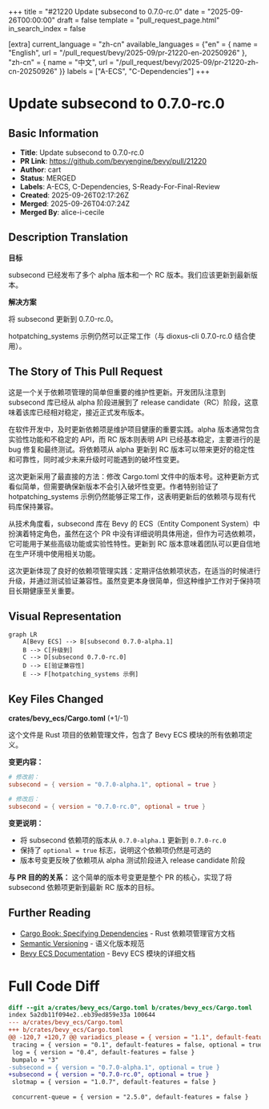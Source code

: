 +++
title = "#21220 Update subsecond to 0.7.0-rc.0"
date = "2025-09-26T00:00:00"
draft = false
template = "pull_request_page.html"
in_search_index = false

[extra]
current_language = "zh-cn"
available_languages = {"en" = { name = "English", url = "/pull_request/bevy/2025-09/pr-21220-en-20250926" }, "zh-cn" = { name = "中文", url = "/pull_request/bevy/2025-09/pr-21220-zh-cn-20250926" }}
labels = ["A-ECS", "C-Dependencies"]
+++

# Update subsecond to 0.7.0-rc.0

## Basic Information
- **Title**: Update subsecond to 0.7.0-rc.0
- **PR Link**: https://github.com/bevyengine/bevy/pull/21220
- **Author**: cart
- **Status**: MERGED
- **Labels**: A-ECS, C-Dependencies, S-Ready-For-Final-Review
- **Created**: 2025-09-26T02:17:26Z
- **Merged**: 2025-09-26T04:07:24Z
- **Merged By**: alice-i-cecile

## Description Translation
**目标**

subsecond 已经发布了多个 alpha 版本和一个 RC 版本。我们应该更新到最新版本。

**解决方案**

将 subsecond 更新到 0.7.0-rc.0。

hotpatching_systems 示例仍然可以正常工作（与 dioxus-cli 0.7.0-rc.0 结合使用）。

## The Story of This Pull Request

这是一个关于依赖项管理的简单但重要的维护性更新。开发团队注意到 subsecond 库已经从 alpha 阶段进展到了 release candidate（RC）阶段，这意味着该库已经相对稳定，接近正式发布版本。

在软件开发中，及时更新依赖项是维护项目健康的重要实践。alpha 版本通常包含实验性功能和不稳定的 API，而 RC 版本则表明 API 已经基本稳定，主要进行的是 bug 修复和最终测试。将依赖项从 alpha 更新到 RC 版本可以带来更好的稳定性和可靠性，同时减少未来升级时可能遇到的破坏性变更。

这次更新采用了最直接的方法：修改 Cargo.toml 文件中的版本号。这种更新方式看似简单，但需要确保新版本不会引入破坏性变更。作者特别验证了 hotpatching_systems 示例仍然能够正常工作，这表明更新后的依赖项与现有代码库保持兼容。

从技术角度看，subsecond 库在 Bevy 的 ECS（Entity Component System）中扮演着特定角色，虽然在这个 PR 中没有详细说明具体用途，但作为可选依赖项，它可能用于某些高级功能或实验性特性。更新到 RC 版本意味着团队可以更自信地在生产环境中使用相关功能。

这次更新体现了良好的依赖项管理实践：定期评估依赖项状态，在适当的时候进行升级，并通过测试验证兼容性。虽然变更本身很简单，但这种维护工作对于保持项目长期健康至关重要。

## Visual Representation

```mermaid
graph LR
    A[Bevy ECS] --> B[subsecond 0.7.0-alpha.1]
    B --> C[升级到]
    C --> D[subsecond 0.7.0-rc.0]
    D --> E[验证兼容性]
    E --> F[hotpatching_systems 示例]
```

## Key Files Changed

**crates/bevy_ecs/Cargo.toml** (+1/-1)

这个文件是 Rust 项目的依赖管理文件，包含了 Bevy ECS 模块的所有依赖项定义。

**变更内容：**
```toml
# 修改前：
subsecond = { version = "0.7.0-alpha.1", optional = true }

# 修改后：
subsecond = { version = "0.7.0-rc.0", optional = true }
```

**变更说明：**
- 将 subsecond 依赖项的版本从 `0.7.0-alpha.1` 更新到 `0.7.0-rc.0`
- 保持了 `optional = true` 标志，说明这个依赖项仍然是可选的
- 版本号变更反映了依赖项从 alpha 测试阶段进入 release candidate 阶段

**与 PR 目的的关系：**
这个简单的版本号变更是整个 PR 的核心，实现了将 subsecond 依赖项更新到最新 RC 版本的目标。

## Further Reading

- [Cargo Book: Specifying Dependencies](https://doc.rust-lang.org/cargo/reference/specifying-dependencies.html) - Rust 依赖项管理官方文档
- [Semantic Versioning](https://semver.org/) - 语义化版本规范
- [Bevy ECS Documentation](https://docs.rs/bevy_ecs) - Bevy ECS 模块的详细文档

# Full Code Diff
```diff
diff --git a/crates/bevy_ecs/Cargo.toml b/crates/bevy_ecs/Cargo.toml
index 5a2db11f094e2..eb39ed859e33a 100644
--- a/crates/bevy_ecs/Cargo.toml
+++ b/crates/bevy_ecs/Cargo.toml
@@ -120,7 +120,7 @@ variadics_please = { version = "1.1", default-features = false }
 tracing = { version = "0.1", default-features = false, optional = true }
 log = { version = "0.4", default-features = false }
 bumpalo = "3"
-subsecond = { version = "0.7.0-alpha.1", optional = true }
+subsecond = { version = "0.7.0-rc.0", optional = true }
 slotmap = { version = "1.0.7", default-features = false }
 
 concurrent-queue = { version = "2.5.0", default-features = false }
```